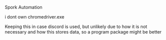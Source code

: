 Spork Automation

i dont own chromedriver.exe

Keeping this in case discord is used, but unlikely due to how it is not necessary and how this stores data, so a program package might be better
